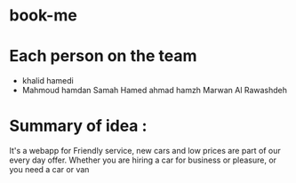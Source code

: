 # book-me

# Each person on the team
- khalid hamedi
- Mahmoud hamdan
Samah Hamed
ahmad hamzh
Marwan Al Rawashdeh





# Summary of idea :
It's a webapp for Friendly service, new cars and low prices are part of our every day offer. 
Whether you are hiring a car for business or pleasure, or you need a car or van
